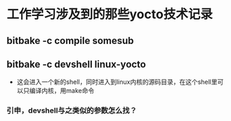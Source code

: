 # 工作学习涉及到的那些yocto技术记录
## bitbake -c compile somesub
## bitbake -c devshell linux-yocto
* 这会进入一个新的shell，同时进入到linux内核的源码目录，在这个shell里可以只编译内核，用make命令

### 引申，devshell与之类似的参数怎么找？

